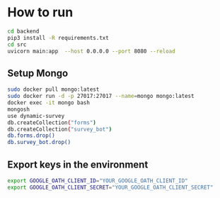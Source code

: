 # How to run

```sh
cd backend
pip3 install -R requirements.txt
cd src
uvicorn main:app  --host 0.0.0.0 --port 8080 --reload
```

## Setup Mongo

```sh
sudo docker pull mongo:latest
sudo docker run -d -p 27017:27017 --name=mongo mongo:latest
docker exec -it mongo bash
mongosh
use dynamic-survey
db.createCollection("forms")
db.createCollection("survey_bot")
db.forms.drop()
db.survey_bot.drop()
```

## Export keys in the environment

```sh
export GOOGLE_OATH_CLIENT_ID="YOUR_GOOGLE_OATH_CLIENT_ID"
export GOOGLE_OATH_CLIENT_SECRET="YOUR_GOOGLE_OATH_CLIENT_SECRET"
```
